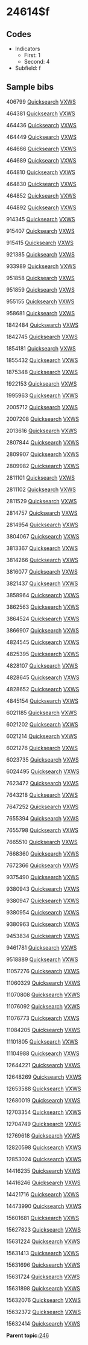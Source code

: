 # 24614$f

## Codes

-   Indicators
    -   First: 1
    -   Second: 4
-   Subfield: f

## Sample bibs

406799 [Quicksearch](https://search.library.yale.edu/catalog/406799) [VXWS](http://prodorbis.library.yale.edu:7014/vxws/GetHoldingsService?bibId=406799)

464381 [Quicksearch](https://search.library.yale.edu/catalog/464381) [VXWS](http://prodorbis.library.yale.edu:7014/vxws/GetHoldingsService?bibId=464381)

464436 [Quicksearch](https://search.library.yale.edu/catalog/464436) [VXWS](http://prodorbis.library.yale.edu:7014/vxws/GetHoldingsService?bibId=464436)

464449 [Quicksearch](https://search.library.yale.edu/catalog/464449) [VXWS](http://prodorbis.library.yale.edu:7014/vxws/GetHoldingsService?bibId=464449)

464666 [Quicksearch](https://search.library.yale.edu/catalog/464666) [VXWS](http://prodorbis.library.yale.edu:7014/vxws/GetHoldingsService?bibId=464666)

464689 [Quicksearch](https://search.library.yale.edu/catalog/464689) [VXWS](http://prodorbis.library.yale.edu:7014/vxws/GetHoldingsService?bibId=464689)

464810 [Quicksearch](https://search.library.yale.edu/catalog/464810) [VXWS](http://prodorbis.library.yale.edu:7014/vxws/GetHoldingsService?bibId=464810)

464830 [Quicksearch](https://search.library.yale.edu/catalog/464830) [VXWS](http://prodorbis.library.yale.edu:7014/vxws/GetHoldingsService?bibId=464830)

464852 [Quicksearch](https://search.library.yale.edu/catalog/464852) [VXWS](http://prodorbis.library.yale.edu:7014/vxws/GetHoldingsService?bibId=464852)

464892 [Quicksearch](https://search.library.yale.edu/catalog/464892) [VXWS](http://prodorbis.library.yale.edu:7014/vxws/GetHoldingsService?bibId=464892)

914345 [Quicksearch](https://search.library.yale.edu/catalog/914345) [VXWS](http://prodorbis.library.yale.edu:7014/vxws/GetHoldingsService?bibId=914345)

915407 [Quicksearch](https://search.library.yale.edu/catalog/915407) [VXWS](http://prodorbis.library.yale.edu:7014/vxws/GetHoldingsService?bibId=915407)

915415 [Quicksearch](https://search.library.yale.edu/catalog/915415) [VXWS](http://prodorbis.library.yale.edu:7014/vxws/GetHoldingsService?bibId=915415)

921385 [Quicksearch](https://search.library.yale.edu/catalog/921385) [VXWS](http://prodorbis.library.yale.edu:7014/vxws/GetHoldingsService?bibId=921385)

933989 [Quicksearch](https://search.library.yale.edu/catalog/933989) [VXWS](http://prodorbis.library.yale.edu:7014/vxws/GetHoldingsService?bibId=933989)

951858 [Quicksearch](https://search.library.yale.edu/catalog/951858) [VXWS](http://prodorbis.library.yale.edu:7014/vxws/GetHoldingsService?bibId=951858)

951859 [Quicksearch](https://search.library.yale.edu/catalog/951859) [VXWS](http://prodorbis.library.yale.edu:7014/vxws/GetHoldingsService?bibId=951859)

955155 [Quicksearch](https://search.library.yale.edu/catalog/955155) [VXWS](http://prodorbis.library.yale.edu:7014/vxws/GetHoldingsService?bibId=955155)

958681 [Quicksearch](https://search.library.yale.edu/catalog/958681) [VXWS](http://prodorbis.library.yale.edu:7014/vxws/GetHoldingsService?bibId=958681)

1842484 [Quicksearch](https://search.library.yale.edu/catalog/1842484) [VXWS](http://prodorbis.library.yale.edu:7014/vxws/GetHoldingsService?bibId=1842484)

1842745 [Quicksearch](https://search.library.yale.edu/catalog/1842745) [VXWS](http://prodorbis.library.yale.edu:7014/vxws/GetHoldingsService?bibId=1842745)

1854181 [Quicksearch](https://search.library.yale.edu/catalog/1854181) [VXWS](http://prodorbis.library.yale.edu:7014/vxws/GetHoldingsService?bibId=1854181)

1855432 [Quicksearch](https://search.library.yale.edu/catalog/1855432) [VXWS](http://prodorbis.library.yale.edu:7014/vxws/GetHoldingsService?bibId=1855432)

1875348 [Quicksearch](https://search.library.yale.edu/catalog/1875348) [VXWS](http://prodorbis.library.yale.edu:7014/vxws/GetHoldingsService?bibId=1875348)

1922153 [Quicksearch](https://search.library.yale.edu/catalog/1922153) [VXWS](http://prodorbis.library.yale.edu:7014/vxws/GetHoldingsService?bibId=1922153)

1995963 [Quicksearch](https://search.library.yale.edu/catalog/1995963) [VXWS](http://prodorbis.library.yale.edu:7014/vxws/GetHoldingsService?bibId=1995963)

2005712 [Quicksearch](https://search.library.yale.edu/catalog/2005712) [VXWS](http://prodorbis.library.yale.edu:7014/vxws/GetHoldingsService?bibId=2005712)

2007208 [Quicksearch](https://search.library.yale.edu/catalog/2007208) [VXWS](http://prodorbis.library.yale.edu:7014/vxws/GetHoldingsService?bibId=2007208)

2013616 [Quicksearch](https://search.library.yale.edu/catalog/2013616) [VXWS](http://prodorbis.library.yale.edu:7014/vxws/GetHoldingsService?bibId=2013616)

2807844 [Quicksearch](https://search.library.yale.edu/catalog/2807844) [VXWS](http://prodorbis.library.yale.edu:7014/vxws/GetHoldingsService?bibId=2807844)

2809907 [Quicksearch](https://search.library.yale.edu/catalog/2809907) [VXWS](http://prodorbis.library.yale.edu:7014/vxws/GetHoldingsService?bibId=2809907)

2809982 [Quicksearch](https://search.library.yale.edu/catalog/2809982) [VXWS](http://prodorbis.library.yale.edu:7014/vxws/GetHoldingsService?bibId=2809982)

2811101 [Quicksearch](https://search.library.yale.edu/catalog/2811101) [VXWS](http://prodorbis.library.yale.edu:7014/vxws/GetHoldingsService?bibId=2811101)

2811102 [Quicksearch](https://search.library.yale.edu/catalog/2811102) [VXWS](http://prodorbis.library.yale.edu:7014/vxws/GetHoldingsService?bibId=2811102)

2811529 [Quicksearch](https://search.library.yale.edu/catalog/2811529) [VXWS](http://prodorbis.library.yale.edu:7014/vxws/GetHoldingsService?bibId=2811529)

2814757 [Quicksearch](https://search.library.yale.edu/catalog/2814757) [VXWS](http://prodorbis.library.yale.edu:7014/vxws/GetHoldingsService?bibId=2814757)

2814954 [Quicksearch](https://search.library.yale.edu/catalog/2814954) [VXWS](http://prodorbis.library.yale.edu:7014/vxws/GetHoldingsService?bibId=2814954)

3804067 [Quicksearch](https://search.library.yale.edu/catalog/3804067) [VXWS](http://prodorbis.library.yale.edu:7014/vxws/GetHoldingsService?bibId=3804067)

3813367 [Quicksearch](https://search.library.yale.edu/catalog/3813367) [VXWS](http://prodorbis.library.yale.edu:7014/vxws/GetHoldingsService?bibId=3813367)

3814266 [Quicksearch](https://search.library.yale.edu/catalog/3814266) [VXWS](http://prodorbis.library.yale.edu:7014/vxws/GetHoldingsService?bibId=3814266)

3816077 [Quicksearch](https://search.library.yale.edu/catalog/3816077) [VXWS](http://prodorbis.library.yale.edu:7014/vxws/GetHoldingsService?bibId=3816077)

3821437 [Quicksearch](https://search.library.yale.edu/catalog/3821437) [VXWS](http://prodorbis.library.yale.edu:7014/vxws/GetHoldingsService?bibId=3821437)

3858964 [Quicksearch](https://search.library.yale.edu/catalog/3858964) [VXWS](http://prodorbis.library.yale.edu:7014/vxws/GetHoldingsService?bibId=3858964)

3862563 [Quicksearch](https://search.library.yale.edu/catalog/3862563) [VXWS](http://prodorbis.library.yale.edu:7014/vxws/GetHoldingsService?bibId=3862563)

3864524 [Quicksearch](https://search.library.yale.edu/catalog/3864524) [VXWS](http://prodorbis.library.yale.edu:7014/vxws/GetHoldingsService?bibId=3864524)

3866907 [Quicksearch](https://search.library.yale.edu/catalog/3866907) [VXWS](http://prodorbis.library.yale.edu:7014/vxws/GetHoldingsService?bibId=3866907)

4824545 [Quicksearch](https://search.library.yale.edu/catalog/4824545) [VXWS](http://prodorbis.library.yale.edu:7014/vxws/GetHoldingsService?bibId=4824545)

4825395 [Quicksearch](https://search.library.yale.edu/catalog/4825395) [VXWS](http://prodorbis.library.yale.edu:7014/vxws/GetHoldingsService?bibId=4825395)

4828107 [Quicksearch](https://search.library.yale.edu/catalog/4828107) [VXWS](http://prodorbis.library.yale.edu:7014/vxws/GetHoldingsService?bibId=4828107)

4828645 [Quicksearch](https://search.library.yale.edu/catalog/4828645) [VXWS](http://prodorbis.library.yale.edu:7014/vxws/GetHoldingsService?bibId=4828645)

4828652 [Quicksearch](https://search.library.yale.edu/catalog/4828652) [VXWS](http://prodorbis.library.yale.edu:7014/vxws/GetHoldingsService?bibId=4828652)

4845154 [Quicksearch](https://search.library.yale.edu/catalog/4845154) [VXWS](http://prodorbis.library.yale.edu:7014/vxws/GetHoldingsService?bibId=4845154)

6021185 [Quicksearch](https://search.library.yale.edu/catalog/6021185) [VXWS](http://prodorbis.library.yale.edu:7014/vxws/GetHoldingsService?bibId=6021185)

6021202 [Quicksearch](https://search.library.yale.edu/catalog/6021202) [VXWS](http://prodorbis.library.yale.edu:7014/vxws/GetHoldingsService?bibId=6021202)

6021214 [Quicksearch](https://search.library.yale.edu/catalog/6021214) [VXWS](http://prodorbis.library.yale.edu:7014/vxws/GetHoldingsService?bibId=6021214)

6021276 [Quicksearch](https://search.library.yale.edu/catalog/6021276) [VXWS](http://prodorbis.library.yale.edu:7014/vxws/GetHoldingsService?bibId=6021276)

6023735 [Quicksearch](https://search.library.yale.edu/catalog/6023735) [VXWS](http://prodorbis.library.yale.edu:7014/vxws/GetHoldingsService?bibId=6023735)

6024495 [Quicksearch](https://search.library.yale.edu/catalog/6024495) [VXWS](http://prodorbis.library.yale.edu:7014/vxws/GetHoldingsService?bibId=6024495)

7623472 [Quicksearch](https://search.library.yale.edu/catalog/7623472) [VXWS](http://prodorbis.library.yale.edu:7014/vxws/GetHoldingsService?bibId=7623472)

7643218 [Quicksearch](https://search.library.yale.edu/catalog/7643218) [VXWS](http://prodorbis.library.yale.edu:7014/vxws/GetHoldingsService?bibId=7643218)

7647252 [Quicksearch](https://search.library.yale.edu/catalog/7647252) [VXWS](http://prodorbis.library.yale.edu:7014/vxws/GetHoldingsService?bibId=7647252)

7655394 [Quicksearch](https://search.library.yale.edu/catalog/7655394) [VXWS](http://prodorbis.library.yale.edu:7014/vxws/GetHoldingsService?bibId=7655394)

7655798 [Quicksearch](https://search.library.yale.edu/catalog/7655798) [VXWS](http://prodorbis.library.yale.edu:7014/vxws/GetHoldingsService?bibId=7655798)

7665510 [Quicksearch](https://search.library.yale.edu/catalog/7665510) [VXWS](http://prodorbis.library.yale.edu:7014/vxws/GetHoldingsService?bibId=7665510)

7668360 [Quicksearch](https://search.library.yale.edu/catalog/7668360) [VXWS](http://prodorbis.library.yale.edu:7014/vxws/GetHoldingsService?bibId=7668360)

7672366 [Quicksearch](https://search.library.yale.edu/catalog/7672366) [VXWS](http://prodorbis.library.yale.edu:7014/vxws/GetHoldingsService?bibId=7672366)

9375490 [Quicksearch](https://search.library.yale.edu/catalog/9375490) [VXWS](http://prodorbis.library.yale.edu:7014/vxws/GetHoldingsService?bibId=9375490)

9380943 [Quicksearch](https://search.library.yale.edu/catalog/9380943) [VXWS](http://prodorbis.library.yale.edu:7014/vxws/GetHoldingsService?bibId=9380943)

9380947 [Quicksearch](https://search.library.yale.edu/catalog/9380947) [VXWS](http://prodorbis.library.yale.edu:7014/vxws/GetHoldingsService?bibId=9380947)

9380954 [Quicksearch](https://search.library.yale.edu/catalog/9380954) [VXWS](http://prodorbis.library.yale.edu:7014/vxws/GetHoldingsService?bibId=9380954)

9380963 [Quicksearch](https://search.library.yale.edu/catalog/9380963) [VXWS](http://prodorbis.library.yale.edu:7014/vxws/GetHoldingsService?bibId=9380963)

9453834 [Quicksearch](https://search.library.yale.edu/catalog/9453834) [VXWS](http://prodorbis.library.yale.edu:7014/vxws/GetHoldingsService?bibId=9453834)

9461781 [Quicksearch](https://search.library.yale.edu/catalog/9461781) [VXWS](http://prodorbis.library.yale.edu:7014/vxws/GetHoldingsService?bibId=9461781)

9518889 [Quicksearch](https://search.library.yale.edu/catalog/9518889) [VXWS](http://prodorbis.library.yale.edu:7014/vxws/GetHoldingsService?bibId=9518889)

11057276 [Quicksearch](https://search.library.yale.edu/catalog/11057276) [VXWS](http://prodorbis.library.yale.edu:7014/vxws/GetHoldingsService?bibId=11057276)

11060329 [Quicksearch](https://search.library.yale.edu/catalog/11060329) [VXWS](http://prodorbis.library.yale.edu:7014/vxws/GetHoldingsService?bibId=11060329)

11070808 [Quicksearch](https://search.library.yale.edu/catalog/11070808) [VXWS](http://prodorbis.library.yale.edu:7014/vxws/GetHoldingsService?bibId=11070808)

11076092 [Quicksearch](https://search.library.yale.edu/catalog/11076092) [VXWS](http://prodorbis.library.yale.edu:7014/vxws/GetHoldingsService?bibId=11076092)

11076773 [Quicksearch](https://search.library.yale.edu/catalog/11076773) [VXWS](http://prodorbis.library.yale.edu:7014/vxws/GetHoldingsService?bibId=11076773)

11084205 [Quicksearch](https://search.library.yale.edu/catalog/11084205) [VXWS](http://prodorbis.library.yale.edu:7014/vxws/GetHoldingsService?bibId=11084205)

11101805 [Quicksearch](https://search.library.yale.edu/catalog/11101805) [VXWS](http://prodorbis.library.yale.edu:7014/vxws/GetHoldingsService?bibId=11101805)

11104988 [Quicksearch](https://search.library.yale.edu/catalog/11104988) [VXWS](http://prodorbis.library.yale.edu:7014/vxws/GetHoldingsService?bibId=11104988)

12644221 [Quicksearch](https://search.library.yale.edu/catalog/12644221) [VXWS](http://prodorbis.library.yale.edu:7014/vxws/GetHoldingsService?bibId=12644221)

12648269 [Quicksearch](https://search.library.yale.edu/catalog/12648269) [VXWS](http://prodorbis.library.yale.edu:7014/vxws/GetHoldingsService?bibId=12648269)

12653588 [Quicksearch](https://search.library.yale.edu/catalog/12653588) [VXWS](http://prodorbis.library.yale.edu:7014/vxws/GetHoldingsService?bibId=12653588)

12680019 [Quicksearch](https://search.library.yale.edu/catalog/12680019) [VXWS](http://prodorbis.library.yale.edu:7014/vxws/GetHoldingsService?bibId=12680019)

12703354 [Quicksearch](https://search.library.yale.edu/catalog/12703354) [VXWS](http://prodorbis.library.yale.edu:7014/vxws/GetHoldingsService?bibId=12703354)

12704749 [Quicksearch](https://search.library.yale.edu/catalog/12704749) [VXWS](http://prodorbis.library.yale.edu:7014/vxws/GetHoldingsService?bibId=12704749)

12769618 [Quicksearch](https://search.library.yale.edu/catalog/12769618) [VXWS](http://prodorbis.library.yale.edu:7014/vxws/GetHoldingsService?bibId=12769618)

12820598 [Quicksearch](https://search.library.yale.edu/catalog/12820598) [VXWS](http://prodorbis.library.yale.edu:7014/vxws/GetHoldingsService?bibId=12820598)

12853024 [Quicksearch](https://search.library.yale.edu/catalog/12853024) [VXWS](http://prodorbis.library.yale.edu:7014/vxws/GetHoldingsService?bibId=12853024)

14416235 [Quicksearch](https://search.library.yale.edu/catalog/14416235) [VXWS](http://prodorbis.library.yale.edu:7014/vxws/GetHoldingsService?bibId=14416235)

14416246 [Quicksearch](https://search.library.yale.edu/catalog/14416246) [VXWS](http://prodorbis.library.yale.edu:7014/vxws/GetHoldingsService?bibId=14416246)

14421716 [Quicksearch](https://search.library.yale.edu/catalog/14421716) [VXWS](http://prodorbis.library.yale.edu:7014/vxws/GetHoldingsService?bibId=14421716)

14473990 [Quicksearch](https://search.library.yale.edu/catalog/14473990) [VXWS](http://prodorbis.library.yale.edu:7014/vxws/GetHoldingsService?bibId=14473990)

15601681 [Quicksearch](https://search.library.yale.edu/catalog/15601681) [VXWS](http://prodorbis.library.yale.edu:7014/vxws/GetHoldingsService?bibId=15601681)

15627823 [Quicksearch](https://search.library.yale.edu/catalog/15627823) [VXWS](http://prodorbis.library.yale.edu:7014/vxws/GetHoldingsService?bibId=15627823)

15631224 [Quicksearch](https://search.library.yale.edu/catalog/15631224) [VXWS](http://prodorbis.library.yale.edu:7014/vxws/GetHoldingsService?bibId=15631224)

15631413 [Quicksearch](https://search.library.yale.edu/catalog/15631413) [VXWS](http://prodorbis.library.yale.edu:7014/vxws/GetHoldingsService?bibId=15631413)

15631696 [Quicksearch](https://search.library.yale.edu/catalog/15631696) [VXWS](http://prodorbis.library.yale.edu:7014/vxws/GetHoldingsService?bibId=15631696)

15631724 [Quicksearch](https://search.library.yale.edu/catalog/15631724) [VXWS](http://prodorbis.library.yale.edu:7014/vxws/GetHoldingsService?bibId=15631724)

15631898 [Quicksearch](https://search.library.yale.edu/catalog/15631898) [VXWS](http://prodorbis.library.yale.edu:7014/vxws/GetHoldingsService?bibId=15631898)

15632076 [Quicksearch](https://search.library.yale.edu/catalog/15632076) [VXWS](http://prodorbis.library.yale.edu:7014/vxws/GetHoldingsService?bibId=15632076)

15632372 [Quicksearch](https://search.library.yale.edu/catalog/15632372) [VXWS](http://prodorbis.library.yale.edu:7014/vxws/GetHoldingsService?bibId=15632372)

15632414 [Quicksearch](https://search.library.yale.edu/catalog/15632414) [VXWS](http://prodorbis.library.yale.edu:7014/vxws/GetHoldingsService?bibId=15632414)

**Parent topic:**[246](../../tags/246/246.md)


